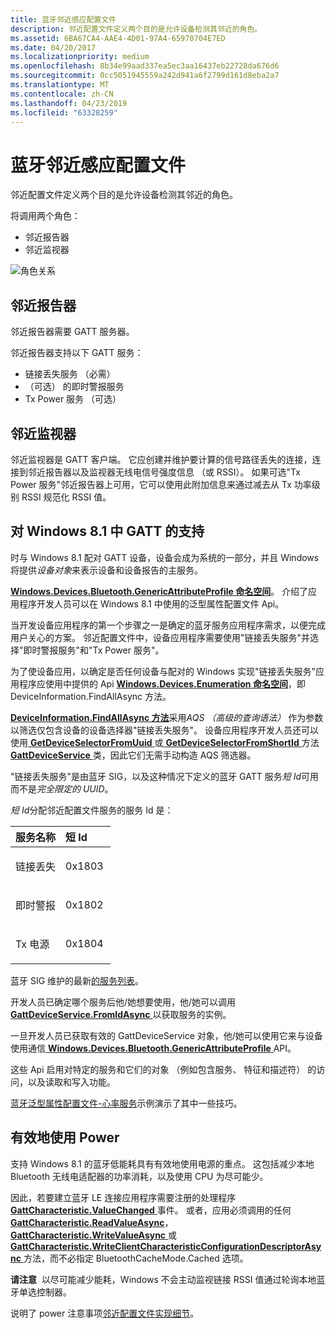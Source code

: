 ```yaml
---
title: 蓝牙邻近感应配置文件
description: 邻近配置文件定义两个目的是允许设备检测其邻近的角色。
ms.assetid: 6BA67CA4-AAE4-4D01-97A4-65970704E7ED
ms.date: 04/20/2017
ms.localizationpriority: medium
ms.openlocfilehash: 8b34e99aad337ea5ec3aa16437eb22728da676d6
ms.sourcegitcommit: 0cc5051945559a242d941a6f2799d161d8eba2a7
ms.translationtype: MT
ms.contentlocale: zh-CN
ms.lasthandoff: 04/23/2019
ms.locfileid: "63328259"
---
```

# <a name="bluetooth-proximity-profile"></a>蓝牙邻近感应配置文件


邻近配置文件定义两个目的是允许设备检测其邻近的角色。

将调用两个角色：

-   邻近报告器
-   邻近监视器

![角色关系](images/bthleproximityroles.png)

## <a name="span-idproximityreporterspanspan-idproximityreporterspanspan-idproximityreporterspanproximity-reporter"></a><span id="Proximity_Reporter"></span><span id="proximity_reporter"></span><span id="PROXIMITY_REPORTER"></span>邻近报告器


邻近报告器需要 GATT 服务器。

邻近报告器支持以下 GATT 服务：

-   链接丢失服务 （必需）
-   （可选） 的即时警报服务
-   Tx Power 服务 （可选）

## <a name="span-idproximitymonitorspanspan-idproximitymonitorspanspan-idproximitymonitorspanproximity-monitor"></a><span id="Proximity_Monitor"></span><span id="proximity_monitor"></span><span id="PROXIMITY_MONITOR"></span>邻近监视器


邻近监视器是 GATT 客户端。 它应创建并维护要计算的信号路径丢失的连接，连接到邻近报告器以及监视器无线电信号强度信息 （或 RSSI）。 如果可选"Tx Power 服务"邻近报告器上可用，它可以使用此附加信息来通过减去从 Tx 功率级别 RSSI 规范化 RSSI 值。

## <a name="span-idsupportforgattinwindows81spanspan-idsupportforgattinwindows81span-support-for-gatt-in-windows81"></a><span id="_support_for_gatt_in_windows_8.1"></span><span id="_SUPPORT_FOR_GATT_IN_WINDOWS_8.1"></span> 对 Windows 8.1 中 GATT 的支持


时与 Windows 8.1 配对 GATT 设备，设备会成为系统的一部分，并且 Windows 将提供*设备对象*来表示设备和设备报告的主服务。

[ **Windows.Devices.Bluetooth.GenericAttributeProfile 命名空间**](https://msdn.microsoft.com/library/windows/apps/dn297685)。 介绍了应用程序开发人员可以在 Windows 8.1 中使用的泛型属性配置文件 Api。

当开发设备应用程序的第一个步骤之一是确定的蓝牙服务应用程序需求，以便完成用户关心的方案。 邻近配置文件中，设备应用程序需要使用"链接丢失服务"并选择"即时警报服务"和"Tx Power 服务"。

为了使设备应用，以确定是否任何设备与配对的 Windows 实现"链接丢失服务"应用程序应使用中提供的 Api [ **Windows.Devices.Enumeration 命名空间**](https://msdn.microsoft.com/library/windows/apps/br225459)，即 DeviceInformation.FindAllAsync 方法。

[ **DeviceInformation.FindAllAsync 方法**](https://msdn.microsoft.com/library/windows/apps/br225433)采用*AQS （高级的查询语法）* 作为参数以筛选仅包含设备的设备选择器"链接丢失服务"。 设备应用程序开发人员还可以使用[ **GetDeviceSelectorFromUuid** ](https://msdn.microsoft.com/library/windows/apps/dn297476)或[ **GetDeviceSelectorFromShortId** ](https://msdn.microsoft.com/library/windows/apps/dn297475) 方法[**GattDeviceService** ](https://msdn.microsoft.com/library/windows/apps/dn297468)类，因此它们无需手动构造 AQS 筛选器。

"链接丢失服务"是由蓝牙 SIG，以及这种情况下定义的蓝牙 GATT 服务*短 Id*可用而不是*完全限定的 UUID*。

*短 Id*分配邻近配置文件服务的服务 Id 是：

<table>
<colgroup>
<col width="50%" />
<col width="50%" />
</colgroup>
<thead>
<tr class="header">
<th align="left">服务名称</th>
<th align="left">短 Id</th>
</tr>
</thead>
<tbody>
<tr class="odd">
<td align="left"><p>链接丢失</p></td>
<td align="left"><p>0x1803</p></td>
</tr>
<tr class="even">
<td align="left"><p>即时警报</p></td>
<td align="left"><p>0x1802</p></td>
</tr>
<tr class="odd">
<td align="left"><p>Tx 电源</p></td>
<td align="left"><p>0x1804</p></td>
</tr>
</tbody>
</table>

 

蓝牙 SIG 维护的最新[的服务列表](https://go.microsoft.com/fwlink/p/?linkid=320723)。

开发人员已确定哪个服务后他/她想要使用，他/她可以调用[ **GattDeviceService.FromIdAsync** ](https://msdn.microsoft.com/library/windows/apps/dn297473)以获取服务的实例。

一旦开发人员已获取有效的 GattDeviceService 对象，他/她可以使用它来与设备使用通信[ **Windows.Devices.Bluetooth.GenericAttributeProfile** ](https://msdn.microsoft.com/library/windows/apps/dn297685) API。

这些 Api 启用对特定的服务和它们的对象 （例如包含服务、 特征和描述符） 的访问，以及读取和写入功能。

[蓝牙泛型属性配置文件-心率服务](https://go.microsoft.com/fwlink/p/?linkid=301978)示例演示了其中一些技巧。

## <a name="span-idusingpowerefficientlyspanspan-idusingpowerefficientlyspanspan-idusingpowerefficientlyspanusing-power-efficiently"></a><span id="Using_Power_Efficiently"></span><span id="using_power_efficiently"></span><span id="USING_POWER_EFFICIENTLY"></span>有效地使用 Power


支持 Windows 8.1 的蓝牙低能耗具有有效地使用电源的重点。 这包括减少本地 Bluetooth 无线电适配器的功率消耗，以及使用 CPU 为尽可能少。

因此，若要建立蓝牙 LE 连接应用程序需要注册的处理程序[ **GattCharacteristic.ValueChanged** ](https://msdn.microsoft.com/library/windows/apps/dn263767)事件。 或者，应用必须调用的任何[ **GattCharacteristic.ReadValueAsync**](https://msdn.microsoft.com/library/windows/apps/dn263752)， [ **GattCharacteristic.WriteValueAsync** ](https://msdn.microsoft.com/library/windows/apps/dn263770)或[ **GattCharacteristic.WriteClientCharacteristicConfigurationDescriptorAsync** ](https://msdn.microsoft.com/library/windows/apps/dn263769)方法，而不必指定 BluetoothCacheMode.Cached 选项。

**请注意**  以尽可能减少能耗，Windows 不会主动监视链接 RSSI 值通过轮询本地蓝牙单选控制器。

 

说明了 power 注意事项[邻近配置文件实现细节](proximity-profile-implementation-details.md)。

 

 





